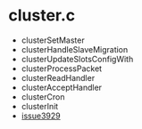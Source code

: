 # cluster.c
* clusterSetMaster
* clusterHandleSlaveMigration
* clusterUpdateSlotsConfigWith
* clusterProcessPacket
* clusterReadHandler
* clusterAcceptHandler
* clusterCron
* clusterInit
* [issue3929](https://github.com/antirez/redis/issues/3929)
